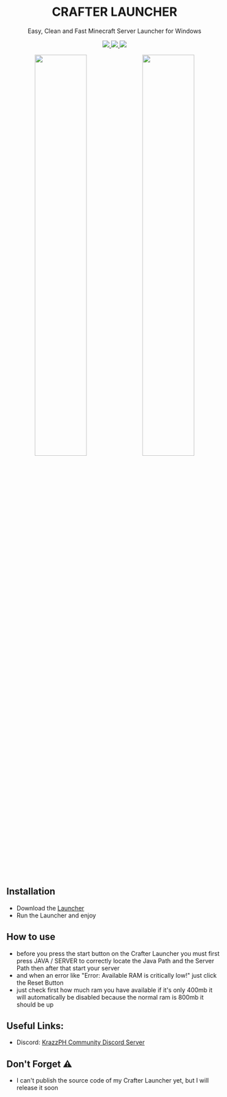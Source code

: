<h1 align="center">
  CRAFTER LAUNCHER
</h1>
<p align="center">  
 Easy, Clean and Fast Minecraft Server Launcher for Windows
</p>
<p align="center">
  <a href="https://discord.gg/E5sHNCQGPe">
    <img src="https://img.shields.io/discord/1173195579736723496?color=brightgreen&logo=discord">
  </a>
  <a href="https://github.com/ChristianKern97/Fork/releases">
    <img src="https://img.shields.io/github/v/release/ChristianKern97/Fork?color=brightgreen&include_prereleases">
  </a>
  <a href="https://github.com/ChristianKern97/Fork/blob/master/LICENSE">
    <img src="https://img.shields.io/github/license/ChristianKern97/Fork?color=brightgreen">
  </a>
</p>
  
<p align="center">
  <img src="https://github.com/MavYT29/Crafter-Launcher/assets/84601328/7e7c51a6-357d-49f4-b027-e9b1f04d37f6" width="49%" />
  <img src="https://github.com/MavYT29/Crafter-Launcher/assets/84601328/4f60e3ee-2fa3-4c8d-946c-624927f71db1" width="49%" /> 

</p>
  


## Installation
- Download the [Launcher](https://api.fork.gg/download/launcher) 
- Run the Launcher and enjoy

## How to use
- before you press the start button on the Crafter Launcher you must first press JAVA / SERVER to correctly locate the Java Path and the Server Path then after that start your server
- and when an error like "Error: Available RAM is critically low!" just click the Reset Button
- just check first how much ram you have available if it's only 400mb it will automatically be disabled because the normal ram is 800mb it should be up

## Useful Links:
- Discord: [KrazzPH Community Discord Server](https://discord.gg/E5sHNCQGPe)

## Don't Forget ⚠︎
- I can't publish the source code of my Crafter Launcher yet, but I will release it soon

